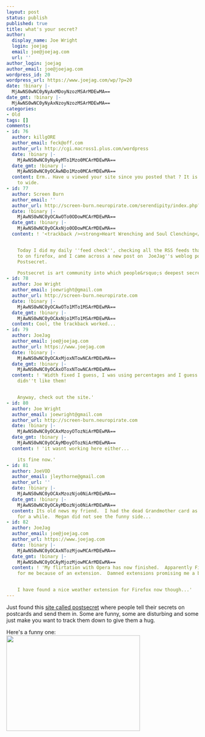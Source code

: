 ```yaml
---
layout: post
status: publish
published: true
title: what's your secret?
author:
  display_name: Joe Wright
  login: joejag
  email: joe@joejag.com
  url: ''
author_login: joejag
author_email: joe@joejag.com
wordpress_id: 20
wordpress_url: https://www.joejag.com/wp/?p=20
date: !binary |-
  MjAwNS0wNC0yNyAxMDoyNzozMSArMDEwMA==
date_gmt: !binary |-
  MjAwNS0wNC0yNyAxNzoyNzozMSArMDEwMA==
categories:
- Old
tags: []
comments:
- id: 76
  author: killgORE
  author_email: feck@off.com
  author_url: http://cgi.macross1.plus.com/wordpress
  date: !binary |-
    MjAwNS0wNC0yNyAyMTo1Mzo0MCArMDEwMA==
  date_gmt: !binary |-
    MjAwNS0wNC0yOCAwNDo1Mzo0MCArMDEwMA==
  content: Erm.. Have u viewed your site since you posted that ? It is WAAAAAAaaaaaaaaaaaaaaaay
    to wide.
- id: 77
  author: Screen Burn
  author_email: ''
  author_url: http://screen-burn.neuropirate.com/serendipity/index.php?/archives/110-Heart-Wrenching-and-Soul-Clenching.html
  date: !binary |-
    MjAwNS0wNC0yOCAwOTo0ODowMCArMDEwMA==
  date_gmt: !binary |-
    MjAwNS0wNC0yOCAxNjo0ODowMCArMDEwMA==
  content: ! '<trackback /><strong>Heart Wrenching and Soul Clenching</strong>


    Today I did my daily ''feed check'', checking all the RSS feeds that I am subscribed
    to on firefox, and I came across a new post on  JoeJag''s weblog pointing towards
    Postsecret.

    Postsecret is art community into which people&rsquo;s deepest secrets are po...'
- id: 78
  author: Joe Wright
  author_email: joewright@gmail.com
  author_url: http://screen-burn.neuropirate.com
  date: !binary |-
    MjAwNS0wNC0yOCAwOTo1MTo1MSArMDEwMA==
  date_gmt: !binary |-
    MjAwNS0wNC0yOCAxNjo1MTo1MSArMDEwMA==
  content: Cool, the trackback worked...
- id: 79
  author: JoeJag
  author_email: joe@joejag.com
  author_url: https://www.joejag.com
  date: !binary |-
    MjAwNS0wNC0yOCAxMjoxNTowNCArMDEwMA==
  date_gmt: !binary |-
    MjAwNS0wNC0yOCAxOToxNTowNCArMDEwMA==
  content: ! 'Width fixed I guess, I was using percentages and I guess your browser
    didn''t like them!


    Anyway, check out the site.'
- id: 80
  author: Joe Wright
  author_email: joewright@gmail.com
  author_url: http://screen-burn.neuropirate.com
  date: !binary |-
    MjAwNS0wNC0yOCAxMzoyOTozNiArMDEwMA==
  date_gmt: !binary |-
    MjAwNS0wNC0yOCAyMDoyOTozNiArMDEwMA==
  content: ! 'it wasnt working here either...

    its fine now.'
- id: 81
  author: JoeVOD
  author_email: jleythorne@gmail.com
  author_url: ''
  date: !binary |-
    MjAwNS0wNC0yOCAxMzozNjo0NiArMDEwMA==
  date_gmt: !binary |-
    MjAwNS0wNC0yOCAyMDozNjo0NiArMDEwMA==
  content: Its old news my friend.  I had the dead Grandmother card as my desktop
    for a while.  Megan did not see the funny side...
- id: 82
  author: JoeJag
  author_email: joe@joejag.com
  author_url: https://www.joejag.com
  date: !binary |-
    MjAwNS0wNC0yOCAxNTozMjowMCArMDEwMA==
  date_gmt: !binary |-
    MjAwNS0wNC0yOCAyMjozMjowMCArMDEwMA==
  content: ! 'My flirtation with Opera has now finished.  Apparently Firefox was crashing
    for me because of an extension.  Damned extensions promising me a better life.


    I have found a nice weather extension for Firefox now though...'
---
```

<p>Just found this <a href="http://postsecret.blogspot.com/">site called postsecret</a> where people tell their secrets on postcards and send them in.  Some are funny, some are disturbing and some just make you want to track them down to give them a hug.</p>
<p>Here's a funny one:<br />
<img src="/i/ticket.jpg" height="250" width="350"></p>
